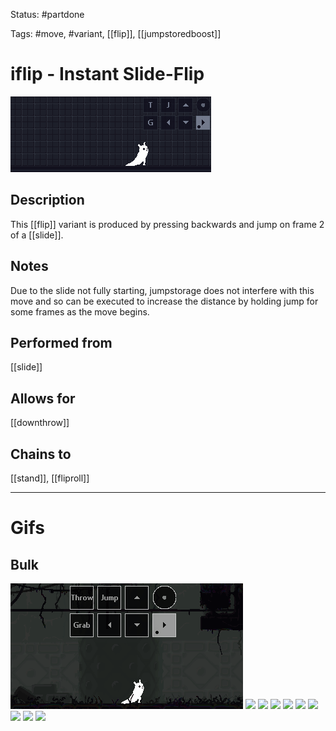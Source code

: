 Status: #partdone

Tags: #move, #variant, [[flip]], [[jumpstoredboost]]

# iflip - Instant Slide-Flip
<img src=https://raw.githubusercontent.com/LauraHannah44/Rain-World-Movement/main/Files/iflip_header.gif>

## Description
This [[flip]] variant is produced by pressing backwards and jump on frame 2 of a [[slide]].

## Notes
Due to the slide not fully starting, jumpstorage does not interfere with this move and so can be executed to increase the distance by holding jump for some frames as the move begins.

## Performed from
[[slide]]

## Allows for
[[downthrow]]

## Chains to
[[stand]], [[fliproll]]

___
# Gifs
## Bulk
<img src=https://raw.githubusercontent.com/LauraHannah44/Rain-World-Movement/main/Files/iflip_0.gif>

<img src=https://raw.githubusercontent.com/LauraHannah44/Rain-World-Movement/main/Files/iflip_1.gif>

<img src=https://raw.githubusercontent.com/LauraHannah44/Rain-World-Movement/main/Files/iflip_2.gif>

<img src=https://raw.githubusercontent.com/LauraHannah44/Rain-World-Movement/main/Files/iflip_3.gif>

<img src=https://raw.githubusercontent.com/LauraHannah44/Rain-World-Movement/main/Files/iflip_4.gif>

<img src=https://raw.githubusercontent.com/LauraHannah44/Rain-World-Movement/main/Files/iflip_5.gif>

<img src=https://raw.githubusercontent.com/LauraHannah44/Rain-World-Movement/main/Files/iflip_6.gif>

<img src=https://raw.githubusercontent.com/LauraHannah44/Rain-World-Movement/main/Files/iflip_7.gif>

<img src=https://raw.githubusercontent.com/LauraHannah44/Rain-World-Movement/main/Files/iflip_8.gif>

<img src=https://raw.githubusercontent.com/LauraHannah44/Rain-World-Movement/main/Files/iflip_9.gif>
